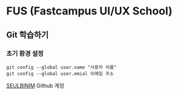 # FUS (Fastcampus UI/UX School)
## Git 학습하기
### 초기 환경 설정
```
git config --global user.name "사용자 이름"
git config --global user.emial 이메일 주소
```
[SEULBINIM](https://github.com/seulbinim) Github 계정